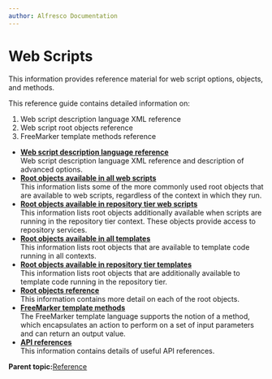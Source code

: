 ```yaml
---
author: Alfresco Documentation
---
```


# Web Scripts

This information provides reference material for web script options, objects, and methods.

This reference guide contains detailed information on:

1.  Web script description language XML reference
2.  Web script root objects reference
3.  FreeMarker template methods reference

-   **[Web script description language reference](../references/api-wsdl-webscript-descriptor-language-reference.md)**  
Web script description language XML reference and description of advanced options.
-   **[Root objects available in all web scripts](../references/api-ws-root.md)**  
This information lists some of the more commonly used root objects that are available to web scripts, regardless of the context in which they run.
-   **[Root objects available in repository tier web scripts](../references/api-ws-root-repository.md)**  
This information lists root objects additionally available when scripts are running in the repository tier context. These objects provide access to repository services.
-   **[Root objects available in all templates](../references/api-ws-root-template.md)**  
This information lists root objects that are available to template code running in all contexts.
-   **[Root objects available in repository tier templates](../references/api-ws-root-template-repository.md)**  
This information lists root objects that are additionally available to template code running in the repository tier.
-   **[Root objects reference](../references/api-ws-root-ref.md)**  
This information contains more detail on each of the root objects.
-   **[FreeMarker template methods](../references/api-ws-freemarker.md)**  
The FreeMarker template language supports the notion of a method, which encapsulates an action to perform on a set of input parameters and can return an output value.
-   **[API references](../references/api-ws-further-info-apis.md)**  
This information contains details of useful API references.

**Parent topic:**[Reference](../concepts/dev-reference-guide.md)

